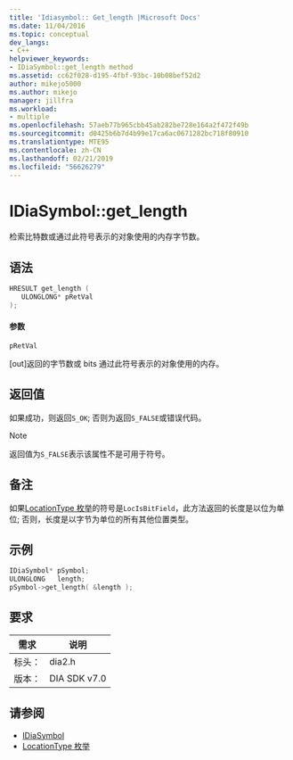 ```yaml
---
title: 'Idiasymbol:: Get_length |Microsoft Docs'
ms.date: 11/04/2016
ms.topic: conceptual
dev_langs:
- C++
helpviewer_keywords:
- IDiaSymbol::get_length method
ms.assetid: cc62f028-d195-4fbf-93bc-10b08bef52d2
author: mikejo5000
ms.author: mikejo
manager: jillfra
ms.workload:
- multiple
ms.openlocfilehash: 57aeb77b965cbb45ab282be728e164a2f472f49b
ms.sourcegitcommit: d0425b6b7d4b99e17ca6ac0671282bc718f80910
ms.translationtype: MTE95
ms.contentlocale: zh-CN
ms.lasthandoff: 02/21/2019
ms.locfileid: "56626279"
---
```

# <a name="idiasymbolgetlength"></a>IDiaSymbol::get_length
检索比特数或通过此符号表示的对象使用的内存字节数。

## <a name="syntax"></a>语法

```C++
HRESULT get_length ( 
   ULONGLONG* pRetVal
);
```

#### <a name="parameters"></a>参数
 `pRetVal`

[out]返回的字节数或 bits 通过此符号表示的对象使用的内存。

## <a name="return-value"></a>返回值
 如果成功，则返回`S_OK`; 否则为返回`S_FALSE`或错误代码。

> [!NOTE]
>  返回值为`S_FALSE`表示该属性不是可用于符号。

## <a name="remarks"></a>备注
 如果[LocationType 枚举](../../debugger/debug-interface-access/locationtype.md)的符号是`LocIsBitField`，此方法返回的长度是以位为单位; 否则，长度是以字节为单位的所有其他位置类型。

## <a name="example"></a>示例

```C++
IDiaSymbol* pSymbol;
ULONGLONG   length;
pSymbol->get_length( &length );
```

## <a name="requirements"></a>要求

|需求|说明|
|-----------------|-----------------|
|标头：|dia2.h|
|版本：|DIA SDK v7.0|

## <a name="see-also"></a>请参阅
- [IDiaSymbol](../../debugger/debug-interface-access/idiasymbol.md)
- [LocationType 枚举](../../debugger/debug-interface-access/locationtype.md)